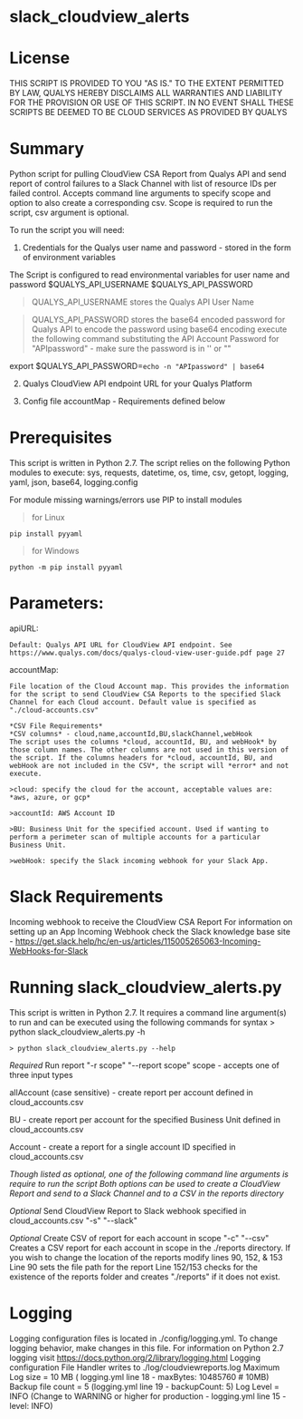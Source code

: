 # slack_cloudview_alerts

# License
THIS SCRIPT IS PROVIDED TO YOU "AS IS."  TO THE EXTENT PERMITTED BY LAW, QUALYS HEREBY DISCLAIMS ALL WARRANTIES AND LIABILITY FOR THE PROVISION OR USE OF THIS SCRIPT.  IN NO EVENT SHALL THESE SCRIPTS BE DEEMED TO BE CLOUD SERVICES AS PROVIDED BY QUALYS

# Summary
Python script for pulling CloudView CSA Report from Qualys API and send report of
control failures to a Slack Channel with list of resource IDs per failed control. Accepts command line arguments to specify scope and option to also create a corresponding csv. Scope is required to run the script, csv argument is optional.

To run the script you will need:

1. Credentials for the Qualys user name and password - stored in the form of environment variables

The Script is configured to read environmental variables for user name and password
$QUALYS_API_USERNAME
$QUALYS_API_PASSWORD

> QUALYS_API_USERNAME stores the Qualys API User Name

> QUALYS_API_PASSWORD stores the base64 encoded password for Qualys API
to encode the password using base64 encoding execute the following command substituting the API Account Password for "APIpassword" - make sure the password is in '' or ""

export $QUALYS_API_PASSWORD=``echo -n "APIpassword" | base64``


2. Qualys CloudView API endpoint URL for your Qualys Platform

3. Config file accountMap  - Requirements defined below

# Prerequisites
This script is written in Python 2.7.
The script relies on the following Python modules to execute: sys, requests, datetime, os, time, csv, getopt, logging, yaml, json, base64, logging.config

For module missing warnings/errors use PIP to install modules
> for Linux

`pip install pyyaml`

> for Windows

`python -m pip install pyyaml`



# Parameters:

  apiURL:

    Default: Qualys API URL for CloudView API endpoint. See https://www.qualys.com/docs/qualys-cloud-view-user-guide.pdf page 27    

  accountMap:

    File location of the Cloud Account map. This provides the information for the script to send CloudView CSA Reports to the specified Slack Channel for each Cloud account. Default value is specified as "./cloud-accounts.csv"

    *CSV File Requirements*
    *CSV columns* - cloud,name,accountId,BU,slackChannel,webHook
    The script uses the columns *cloud, accountId, BU, and webHook* by those column names. The other columns are not used in this version of the script. If the columns headers for *cloud, accountId, BU, and webHook are not included in the CSV*, the script will *error* and not execute.

    >cloud: specify the cloud for the account, acceptable values are: *aws, azure, or gcp*

    >accountId: AWS Account ID

    >BU: Business Unit for the specified account. Used if wanting to perform a perimeter scan of multiple accounts for a particular Business Unit.

    >webHook: specify the Slack incoming webhook for your Slack App.

# Slack Requirements
Incoming webhook to receive the CloudView CSA Report
For information on setting up an App Incoming Webhook check the Slack knowledge base site - https://get.slack.help/hc/en-us/articles/115005265063-Incoming-WebHooks-for-Slack

# Running slack_cloudview_alerts.py
This script is written in Python 2.7. It requires a command line argument(s) to run and can be executed using the following commands for syntax
    > python slack_cloudview_alerts.py -h

    > python slack_cloudview_alerts.py --help

*Required* Run report
"-r scope" "--report scope"
scope - accepts one of three input types

allAccount (case sensitive) - create report per account defined in cloud_accounts.csv

BU - create report per account for the specified Business Unit defined in cloud_accounts.csv

Account - create a report for a single account ID specified in cloud_accounts.csv

*Though listed as optional, one of the following command line arguments is require to run the script*
*Both options can be used to create a CloudView Report and send to a Slack Channel and to a CSV in the reports directory*

*Optional* Send CloudView Report to Slack webhook specified in cloud_accounts.csv
"-s" "--slack"

*Optional* Create CSV of report for each account in scope
"-c" "--csv"
Creates a CSV report for each account in scope in the ./reports directory. If you wish to change the location of the reports modify lines 90, 152, & 153
Line 90 sets the file path for the report
Line 152/153 checks for the existence of the reports folder and creates "./reports" if it does not exist.

# Logging
Logging configuration files is located in ./config/logging.yml. To change logging behavior, make changes in this file. For information on Python 2.7 logging visit https://docs.python.org/2/library/logging.html
Logging configuration
File Handler writes to ./log/cloudviewreports.log
Maximum Log size = 10 MB ( logging.yml line 18 - maxBytes: 10485760 # 10MB)
Backup file count = 5 (logging.yml line 19 - backupCount: 5)
Log Level = INFO (Change to WARNING or higher for production - logging.yml line 15 - level: INFO)
